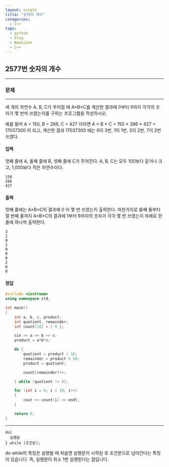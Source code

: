 ```yaml
---
layout: single
title: "숫자의 개수"
categories:
  - C++
tags:
  - github
  - blog
  - Baekjoon
  - C++
---
```

## 2577번 **숫자의 개수**
---

### 문제
---
세 개의 자연수 A, B, C가 주어질 때 A×B×C를 계산한 결과에 0부터 9까지 각각의 숫자가 몇 번씩 쓰였는지를 구하는 프로그램을 작성하시오.

예를 들어 A = 150, B = 266, C = 427 이라면
A × B × C = 150 × 266 × 427 = 17037300 이 되고,
계산한 결과 17037300 에는 0이 3번, 1이 1번, 3이 2번, 7이 2번 쓰였다.

#### 입력
첫째 줄에 A, 둘째 줄에 B, 셋째 줄에 C가 주어진다. A, B, C는 모두 100보다 같거나 크고, 1,000보다 작은 자연수이다.
```
150
266
427
```

#### 출력
첫째 줄에는 A×B×C의 결과에 0 이 몇 번 쓰였는지 출력한다. 마찬가지로 둘째 줄부터 열 번째 줄까지 A×B×C의 결과에 1부터 9까지의 숫자가 각각 몇 번 쓰였는지 차례로 한 줄에 하나씩 출력한다.
```
3
1
0
2
0
0
0
2
0
0
```

#### 정답
```c++
#include <iostream>
using namespace std;

int main()
{
	int a, b, c, product;
	int quotient, remainder;
	int count[10] = { 0 };

	cin >> a >> b >> c;
	product = a*b*c;

	do {
		quotient = product / 10;
		remainder = product % 10;
		product = quotient;

		count[remainder]++;

	} while (quotient != 0);

	for (int i = 0; i < 10; i++)
	{
		cout << count[i] << endl;
	}

	return 0;
}
```

---
```
do{
  실행문
} while (조건문);
```
do while의 특징은 실행될 때 처음엔 실행문이 시작된 후 조건문으로 넘어간다는 특징이 있습니다.
즉, 실행문이 최소 1번 실행된다는 점입니다.
